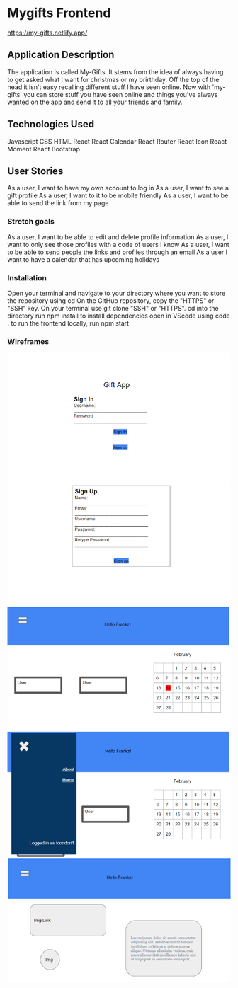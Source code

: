 # Mygifts Frontend

https://my-gifts.netlify.app/

## Application Description

The application is called My-Gifts. It stems from the idea of always having to get asked what I want for christmas or my brirthday. Off the top of the head it isn't easy recalling different stuff I have seen online. Now with 'my-gifts' you can store stuff you have seen online and things you've always wanted on the app and send it to all your friends and family.

## Technologies Used

Javascript
CSS
HTML
React
React Calendar
React Router
React Icon
React Moment
React Bootstrap

## User Stories

As a user, I want to have my own account to log in
As a user, I want to see a gift profile
As a user, I want to it to be mobile friendly
As a user, I want to be able to send the link from my page

### Stretch goals

As a user, I want to be able to edit and delete profile information
As a user, I want to only see those profiles with a code of users I know
As a user, I want to be able to send people the links and profiles through an email
As a user I want to have a calendar that has upcoming holidays

### Installation

Open your terminal and navigate to your directory where you want to store the repository using cd 
On the GitHub repository, copy the "HTTPS" or "SSH" key.
On your terminal use git clone "SSH" or "HTTPS".
cd into the directory
run npm install to install dependencies
open in VScode using code .
to run the frontend locally, run npm start

### Wireframes

![gifts](./assets/signin.png)
![gifts](./assets/signup.png)
![gifts](./assets/main.png)
![gifts](./assets/nav.png)
![gifts](./assets/details.png)
